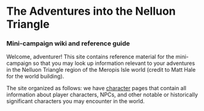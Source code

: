 # The Adventures into the Nelluon Triangle 
### Mini-campaign wiki and reference guide 

Welcome, adventurer! This site contains reference material for the mini-campaign so that you may look up information relevant to your adventures in the Nelluon Triangle region of the Meropis Isle world (credit to Matt Hale for the world building). 

The site organized as follows: we have [character](characters.md) pages that contain all information about player characters, NPCs, and other notable or historically significant characters you may encounter in the world. 
